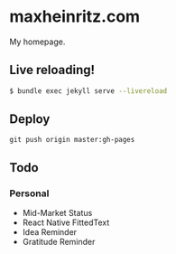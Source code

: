 # maxheinritz.com

My homepage.

## Live reloading!

```sh
$ bundle exec jekyll serve --livereload
```

## Deploy

```
git push origin master:gh-pages
```

## Todo

### Personal

- Mid-Market Status
- React Native FittedText
- Idea Reminder
- Gratitude Reminder
